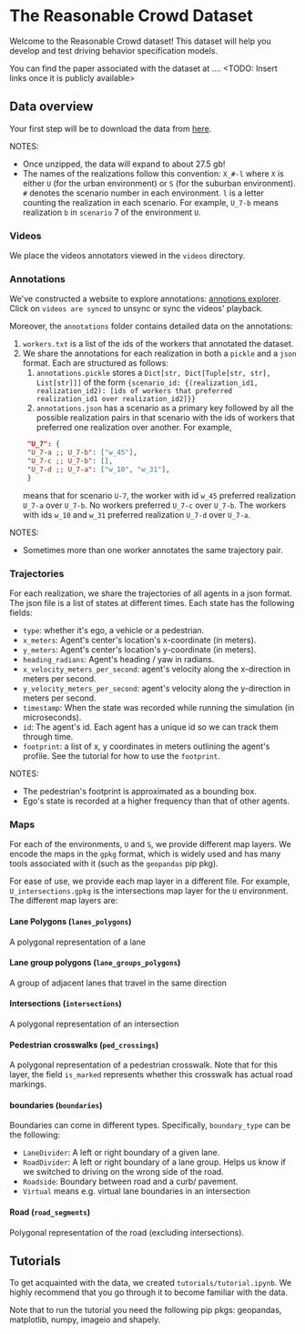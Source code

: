 # The Reasonable Crowd Dataset

Welcome to the Reasonable Crowd dataset! This dataset will help you develop and test driving behavior specification models.

You can find the paper associated with the dataset at  .... <TODO: Insert links once it is publicly available>

## Data overview

Your first step will be to download the data from [here](https://reasonable-crowd-public-data.s3.amazonaws.com/reasonable_crowd_data.zip).

NOTES:
- Once unzipped, the data will expand to about 27.5 gb!
- The names of the realizations follow this convention: `X_#-l` where `X` is either `U` (for the urban environment) or `S` (for the suburban environment). `#` denotes the scenario number in each environment. `l` is a letter counting the realization in each scenario. For example, `U_7-b` means realization `b` in `scenario` 7 of the environment `U`.


### Videos
We place the videos annotators viewed in the `videos` directory.

### Annotations
We've constructed a website to explore annotations: [annotions explorer](https://reasonable-crowd-public-data.s3.amazonaws.com/annotations_explorer/index.html). 
Click on `videos are synced` to unsync or sync the videos' playback.

Moreover, the `annotations` folder contains detailed data on the annotations:
1. `workers.txt` is a list of the ids of the workers that annotated the dataset.
2. We share the annotations for each realization in both a `pickle` and a `json` format. Each are structured as follows:
   1.  `annotations.pickle` stores a `Dict[str, Dict[Tuple[str, str], List[str]]]` of the form `{scenario_id: {(realization_id1, realization_id2): [ids of workers that preferred realization_id1 over realization_id2]}}`
   2.   `annotations.json` has a scenario as a primary key followed by all the possible realization pairs in that scenario with the ids of workers that preferred one realization over another. For example, 
   ```json
    "U_7": {
    "U_7-a ;; U_7-b": ["w_45"],
    "U_7-c ;; U_7-b": [],
    "U_7-d ;; U_7-a": ["w_10", "w_31"],
    }
   ```
   means that for scenario `U-7`, the worker with id `w_45` preferred realization `U_7-a` over `U_7-b`. No workers preferred `U_7-c` over `U_7-b`. The workers with ids `w_10` and `w_31` preferred realization `U_7-d` over `U_7-a`.

NOTES: 
- Sometimes more than one worker annotates the same trajectory pair.

### Trajectories
For each realization, we share the trajectories of all agents in a json format. The json file is a list of states at different times. Each state has the following fields:
- `type`: whether it's ego, a vehicle or a pedestrian.
- `x_meters`: Agent's center's location's x-coordinate (in meters).
- `y_meters`: Agent's center's location's y-coordinate (in meters).
- `heading_radians`: Agent's heading / yaw in radians.
- `x_velocity_meters_per_second`: agent's velocity along the x-direction in meters per second.
- `y_velocity_meters_per_second`: agent's velocity along the y-direction in meters per second.
- `timestamp`: When the state was recorded while running the simulation (in microseconds).
- `id`: The agent's id. Each agent has a unique id so we can track them through time.
- `footprint`: a list of x, y coordinates in meters outlining the agent's profile. See the tutorial for how to use the `footprint`.

NOTES: 
- The pedestrian's footprint is approximated as a bounding box.
- Ego's state is recorded at a higher frequency than that of other agents.

### Maps

For each of the environments, `U` and `S`, we provide different map layers. We encode the maps in the `gpkg` format, which is widely used and has many tools associated with it (such as the `geopandas` pip pkg). 

For ease of use, we provide each map layer in a different file. For example, `U_intersections.gpkg` is the intersections map layer for the `U` environment.
The different map layers are:

#### Lane Polygons (`lanes_polygons`)
A polygonal representation of a lane

#### Lane group polygons (`lane_groups_polygons`)
A group of adjacent lanes that travel in the same direction

#### Intersections (`intersections`)
A polygonal representation of an intersection

#### Pedestrian crosswalks (`ped_crossings`)
A polygonal representation of a pedestrian crosswalk.
Note that for this layer, the field `is_marked` represents whether this crosswalk has actual road markings.

#### boundaries (`boundaries`)
Boundaries can come in different types. Specifically, `boundary_type` can be the following:
- `LaneDivider`: A left or right boundary of a given lane.
- `RoadDivider`: A left or right boundary of a lane group. Helps us know if we switched to driving on the wrong side of the road.
- `Roadside`:  Boundary between road and a curb/ pavement.
- `Virtual` means e.g. virtual lane boundaries in an intersection

#### Road (`road_segments`)
Polygonal representation of the road (excluding intersections).

## Tutorials
To get acquainted with the data, we created `tutorials/tutorial.ipynb`. We highly recommend that you go through it to become familiar with the data. 

Note that to run the tutorial you need the following pip pkgs: geopandas, matplotlib, numpy, imageio and shapely.